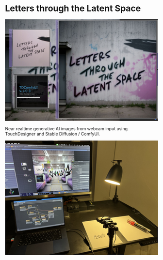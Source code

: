 # Letters through the Latent Space

![Latent Letters](LatentLetters.jpg?raw=true)

Near realtime generative AI images from webcam input using TouchDesigner and Stable Diffusion / ComfyUI.

![Setup overview](setup_overview.jpg?raw=true)

